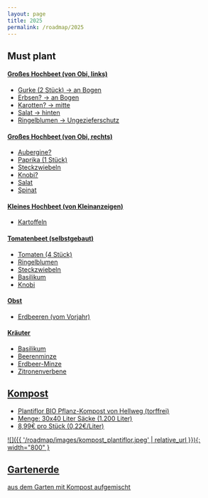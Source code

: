 ```yaml
---
layout: page
title: 2025
permalink: /roadmap/2025
---
```


## Must plant

#### <u>Großes Hochbeet (von Obi, links)<u>

- Gurke (2 Stück) -> an Bogen
- Erbsen? -> an Bogen
- Karotten? -> mitte
- Salat -> hinten
- Ringelblumen -> Ungezieferschutz

#### <u>Großes Hochbeet (von Obi, rechts)<u>

- Aubergine?
- Paprika (1 Stück)
- Steckzwiebeln
- Knobi?
- Salat 
- Spinat

#### <u>Kleines Hochbeet (von Kleinanzeigen)<u>

- Kartoffeln 

#### <u>Tomatenbeet (selbstgebaut)<u>

- Tomaten (4 Stück)
- Ringelblumen
- Steckzwiebeln
- Basilikum
- Knobi


#### <u>Obst<u>

- Erdbeeren (vom Vorjahr)

#### <u>Kräuter<u>

- Basilikum
- Beerenminze
- Erdbeer-Minze
- Zitronenverbene

## Kompost

- Plantiflor BIO Pflanz-Kompost von Hellweg (torffrei)
- Menge: 30x40 Liter Säcke (1.200 Liter)
- 8,99€ pro Stück (0,22€/Liter)

![]({{ '/roadmap/images/kompost_plantiflor.jpeg' | relative_url }}){: width="800" }

## Gartenerde
aus dem Garten mit Kompost aufgemischt
